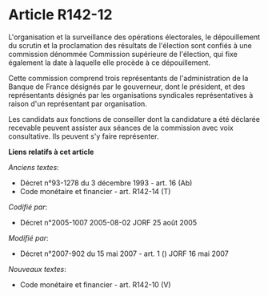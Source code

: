 # Article R142-12

L'organisation et la surveillance des opérations électorales, le dépouillement du scrutin et la proclamation des résultats de
l'élection sont confiés à une commission dénommée Commission supérieure de l'élection, qui fixe également la date à laquelle
elle procède à ce dépouillement.

Cette commission comprend trois représentants de l'administration de la Banque de France désignés par le gouverneur, dont le
président, et des représentants désignés par les organisations syndicales représentatives à raison d'un représentant par
organisation.

Les candidats aux fonctions de conseiller dont la candidature a été déclarée recevable peuvent assister aux séances de la
commission avec voix consultative. Ils peuvent s'y faire représenter.

**Liens relatifs à cet article**

_Anciens textes_:

  - Décret n°93-1278 du 3 décembre 1993 - art. 16 (Ab)
  - Code monétaire et financier - art. R142-14 (T)

_Codifié par_:

  - Décret n°2005-1007 2005-08-02 JORF 25 août 2005

_Modifié par_:

  - Décret n°2007-902 du 15 mai 2007 - art. 1 () JORF 16 mai 2007

_Nouveaux textes_:

  - Code monétaire et financier - art. R142-10 (V)
